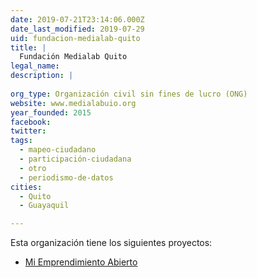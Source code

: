 ```yaml
---
date: 2019-07-21T23:14:06.000Z
date_last_modified: 2019-07-29
uid: fundacion-medialab-quito
title: |
  Fundación Medialab Quito
legal_name: 
description: |
  
org_type: Organización civil sin fines de lucro (ONG)
website: www.medialabuio.org
year_founded: 2015
facebook: 
twitter: 
tags:
  - mapeo-ciudadano
  - participación-ciudadana
  - otro
  - periodismo-de-datos
cities: 
  - Quito
  - Guayaquil

---
```


Esta organización tiene los siguientes proyectos:

- [Mi Emprendimiento Abierto](/proyectos/mi-emprendimiento-abierto)

